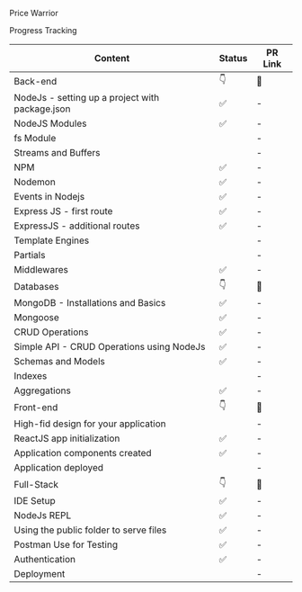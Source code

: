  Price Warrior

Progress Tracking

|      Content   | 	Status  |  	PR Link     |
|----------------|----------|---------------|
| Back-end        |    👇    |     🔗       |
|NodeJs - setting up a project with package.json| ✅|		-|
|NodeJS Modules	|✅ |	- |
|fs Module	| | 	-  |
|Streams and Buffers	| |	- |
|NPM	|✅ |	- |
|Nodemon		| ✅| - | 
|Events in Nodejs	|✅ |	- |
|Express JS - first route		| ✅|	- |
|ExpressJS - additional routes		|✅ |	- |
|Template Engines		| |	- |
|Partials		| |	- |
|Middlewares		| ✅|	- |
|Databases	|👇	|🔗|
|MongoDB - Installations and Basics		|✅ |	- |
|Mongoose	| ✅|	- |
|CRUD Operations		|✅ |	- |
|Simple API - CRUD Operations using NodeJs		|✅ |	- |
|Schemas and Models		|✅ |	- |
|Indexes	| |	- |
|Aggregations	|✅ |	- |
|Front-end	|👇	|🔗|
|High-fid design for your application		| |	- |
|ReactJS app initialization	|✅ |	- |
|Application components created		|✅ |	- |
|Application deployed		| |	- |
|Full-Stack	|👇	|🔗|
|IDE Setup		|✅ |	- |
|NodeJs REPL		|✅ |	- |
|Using the public folder to serve files		|✅ |	- |
|Postman Use for Testing		| ✅|	- |
|Authentication		|✅ |	- |
|Deployment		| |	- |
